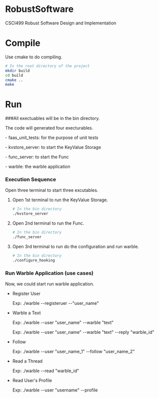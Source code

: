 # RobustSoftware
CSCI499 Robust Software Design and Implementation

# Compile

Use cmake to do compiling.

```bash
# In the root directory of the project
mkdir build
cd build
cmake ..
make
```

# Run

###All exectuables will be in the bin directory.

The code will generated four execturables.

\- faas_unit_tests: for the purpose of unit tests

\- kvstore_server: to start the KeyValue Storage

\- func_server: to start the Func

\- warble: the warble application

### Execution Sequence

Open three terminal to start three excutables. 

1. Open 1st terminal to run the KeyValue Storage.

   ```bash
   # In the bin directory
   ./kvstore_server
   ```

2. Open 2nd terminal to run the Func.

   ```bash
   # In the bin directory
   ./func_server
   ```

3. Open 3rd terminal to run do the configuration and run warble.

   ```bash
   # In the bin directory
   ./configure_hooking
   ```

### Run Warble Application (use cases)

Now, we could start run warble application.

- Register User

  Exp: ./warble --registeruer --"user_name"

- Warble a Text

  Exp: ./warble --user "user_name" --warble "text"

  Exp: ./warble --user "user_name" --warble "text" --reply "warble_id"

- Follow

  Exp: ./warble --user "user_name_1" --follow "user_name_2"

- Read a Thread

  Exp: ./warble --read "warble_id"

- Read User's Profile

  Exp: ./warble --user "username" --profile